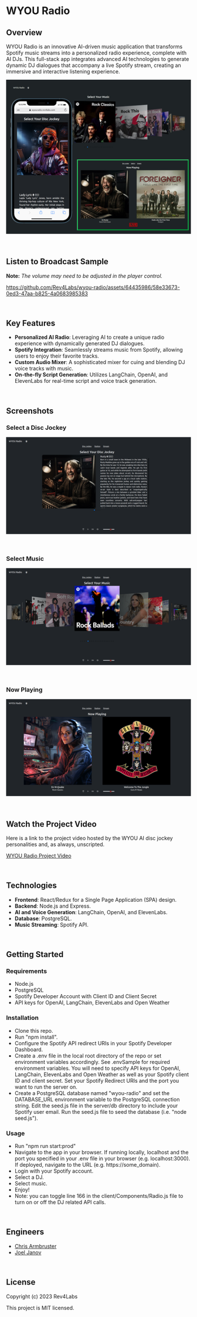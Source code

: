 # WYOU Radio

## Overview

WYOU Radio is an innovative AI-driven music application that transforms Spotify music streams into a personalized radio experience, complete with AI DJs. This full-stack app integrates advanced AI technologies to generate dynamic DJ dialogues that accompany a live Spotify stream, creating an immersive and interactive listening experience.

![WYOU-Radio Composite](/public/images/screenshots/wyou-radio-composite.png)

<br>

## Listen to Broadcast Sample

__Note:__ *The volume may need to be adjusted in the player control.*

https://github.com/Rev4Labs/wyou-radio/assets/64435986/58e33673-0ed3-47aa-b825-4a0683985383

<br>

## Key Features

- **Personalized AI Radio**: Leveraging AI to create a unique radio experience with dynamically generated DJ dialogues.
- **Spotify Integration**: Seamlessly streams music from Spotify, allowing users to enjoy their favorite tracks.
- **Custom Audio Mixer**: A sophisticated mixer for cuing and blending DJ voice tracks with music.
- **On-the-fly Script Generation**: Utilizes LangChain, OpenAI, and ElevenLabs for real-time script and voice track generation.

<br>

## Screenshots

### Select a Disc Jockey 

![Select a DJ](/public/images/screenshots/select-dj-rusty.png)

<br>

### Select Music

![Select Music](/public/images/screenshots/carousel.png)

<br>

### Now Playing

![Now Playing](/public/images/screenshots/now-playing-mquake.png)

<br>


## Watch the Project Video

Here is a link to the project video hosted by the WYOU AI disc jockey personalities and, as always, unscripted.

[WYOU Radio Project Video](https://vimeo.com/869263029/f6f59850b1?share=copy)

<br>

## Technologies

- **Frontend**: React/Redux for a Single Page Application (SPA) design.
- **Backend**: Node.js and Express.
- **AI and Voice Generation**: LangChain, OpenAI, and ElevenLabs.
- **Database**: PostgreSQL.
- **Music Streaming**: Spotify API.

<br>

## Getting Started

### Requirements

- Node.js
- PostgreSQL
- Spotify Developer Account with Client ID and Client Secret
- API keys for OpenAI, LangChain, ElevenLabs and Open Weather

### Installation

- Clone this repo.
- Run "npm install".
- Configure the Spotify API redirect URIs in your Spotify Developer Dashboard.
- Create a .env file in the local root directory of the repo or set environment variables accordingly. See .envSample for required environment variables. You will need to specify API keys for OpenAI, LangChain, ElevenLabs and Open Weather as well as your Spotify client ID and client secret. Set your Spotify Redirect URIs and the port you want to run the server on.
- Create a PostgreSQL database named "wyou-radio" and set the DATABASE_URL environment variable to the PostgreSQL connection string. Edit the seed.js file in the server/db directory to include your Spotify user email. Run the seed.js file to seed the database (i.e. "node seed.js").

### Usage

- Run "npm run start:prod"
- Navigate to the app in your browser. If running locally, localhost and the port you specified in your .env file in your browser (e.g. localhost:3000).  If deployed, navigate to the URL (e.g. https://some_domain).
- Login with your Spotify account.
- Select a DJ.
- Select music.
- Enjoy!
- Note: you can toggle line 166 in the client/Components/Radio.js file to turn on or off the DJ related API calls.

<br>

## Engineers

- [Chris Armbruster](https://github.com/chrisallenarmbruster)
- [Joel Janov](https://github.com/https://github.com/jejanov)

<br>

## License

Copyright (c) 2023 Rev4Labs

This project is MIT licensed.
